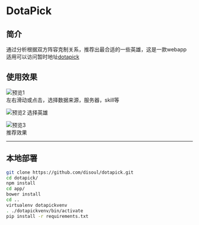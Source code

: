 # DotaPick

## 简介
通过分析根据双方阵容克制关系，推荐出最合适的一些英雄，这是一款webapp    
适用可以访问暂时地址[dotapick](http://dota.disoul.me)

## 使用效果
![预览1](http://7xn38i.com1.z0.glb.clouddn.com/%E6%88%AA%E5%9B%BE%202015-09-27%2022.54.30.png)    
左右滑动或点击，选择数据来源，服务器，skill等   

![预览2](http://7xn38i.com1.z0.glb.clouddn.com/截图%202015-09-27%2022.55.24.png)
选择英雄

![预览3](http://7xn38i.com1.z0.glb.clouddn.com/%E6%88%AA%E5%9B%BE%202015-09-27%2022.56.35.png)   
推荐效果   

-----------------------------------

## 本地部署

```sh
git clone https://github.com/disoul/dotapick.git
cd dotapick/
npm install
cd app/
bower install
cd ..
virtualenv dotapickvenv
. ./dotapickvenv/bin/activate
pip install -r requirements.txt
```
